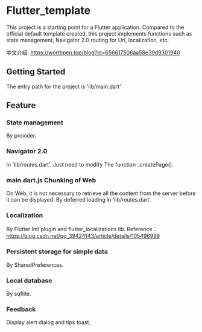 # Flutter_template

This project is a starting point for a Flutter application.
Compared to the official default template created,
this project implements functions such as state management,
Navigator 2.0 routing for Url, localization, etc.

中文介绍: https://worthpen.top/blog?id=656617506aa58e39d9301940

## Getting Started

The entry path for the project is 'lib/main.dart'

## Feature

### State management

By provider.

### Navigator 2.0
In 'lib/routes.dart'. Just need to modify The function _createPage().

### main.dart.js Chunking of Web
On Web, it is not necessary to retrieve all the content from the server before it can be displayed. 
By deferred loading in 'lib/routes.dart'.

### Localization

By Flutter Intl plugin and flutter_localizations lib.
Reference：https://blog.csdn.net/qq_39424143/article/details/105496999

### Persistent storage for simple data

By SharedPreferences.

### Local database

By sqflite.

### Feedback

Display alert dialog and tips toast.
